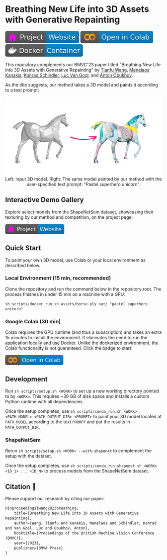 # Breathing New Life into 3D Assets with Generative Repainting

[![Website](doc/badges/badge-website.svg)](https://www.obukhov.ai/repainting_3d_assets)
[![Open In Colab](doc/badges/badge-colab.svg)](https://colab.research.google.com/drive/18mDpuYO5TuI6tSkQk9ls2rS9sciNpR-c?usp=sharing)
[![Docker](doc/badges/badge-docker.svg)](https://hub.docker.com/r/toshas/repainting_3d_assets)

This repository complements our BMVC'23 paper titled "Breathing New Life into 3D Assets with Generative Repainting" by
[Tianfu Wang](https://scholar.google.com/citations?user=ZqWxrkwAAAAJ&hl=en), 
[Menelaos Kanakis](https://scholar.google.ch/citations?user=4kTFtHgAAAAJ&hl=en),
[Konrad Schindler](https://igp.ethz.ch/personen/person-detail.html?persid=143986),
[Luc Van Gool](https://scholar.google.ch/citations?user=TwMib_QAAAAJ&hl=en), and
[Anton Obukhov](https://www.obukhov.ai/).

As the title suggests, our method takes a 3D model and paints it according to a text prompt:

<p align="center">
<img src="doc/teaser_360.gif"/><br>
Left: Input 3D model. Right: The same model painted by our method with the user-specified text prompt: "Pastel superhero unicorn".
</p>

## Interactive Demo Gallery

Explore select models from the ShapeNetSem dataset, showcasing their texturing by our method and competition, on the project page: 

[<img src="doc/badges/badge-website.svg" height="32"/>](https://www.obukhov.ai/repainting_3d_assets)

## Quick Start

To paint your own 3D model, use Colab or your local environment as described below. 

### Local Environment (15 min, recommended)

Clone the repository and run the command below in the repository root. 
The process finishes in under 15 min on a machine with a GPU.

```shell
sh scripts/docker_run.sh assets/horse.ply out/ "pastel superhero unicorn"
```

### Google Colab (30 min)

Colab requires the GPU runtime (and thus a subscription) and takes an extra 15 minutes to install the environment.
It eliminates the need to run the application locally and use Docker. 
Unlike the dockerized environment, the Colab functionality is not guaranteed. Click the badge to start:

[<img src="doc/badges/badge-colab.svg" height="32"/>](https://colab.research.google.com/drive/18mDpuYO5TuI6tSkQk9ls2rS9sciNpR-c?usp=sharing)

## Development

Run `sh scripts/setup.sh <WORK>` to set up a new working directory pointed to by `<WORK>`. 
This requires ~30 GB of disk space and installs a custom Python runtime with all dependencies.

Once the setup completes, use `sh scripts/conda_run.sh <WORK> <PATH_MODEL> <PATH_OUTPUT_DIR> <PROMPT>` to paint your 3D model located at `PATH_MODEL` according to the text `PROMPT` and put the results in `PATH_OUTPUT_DIR`.

### ShapeNetSem

Rerun `sh scripts/setup.sh <WORK> --with-shapenet` to complement the setup with the dataset. 

Once the setup completes, use `sh scripts/conda_run_shapenet.sh <WORK> <ID_1> ... <ID_N>` to process models from the ShapeNetSem dataset.

## Citation :unicorn:

Please support our research by citing our paper:
```
@inproceedings{wang2023breathing,
    title={Breathing New Life into 3D Assets with Generative Repainting},
    author={Wang, Tianfu and Kanakis, Menelaos and Schindler, Konrad and Van Gool, Luc and Obukhov, Anton},
    booktitle={Proceedings of the British Machine Vision Conference (BMVC)},
    year={2023},
    publisher={BMVA Press}
}
```
